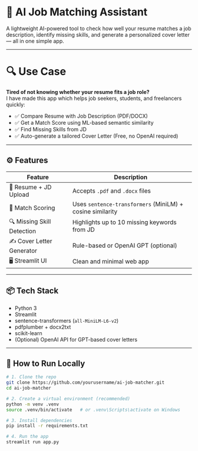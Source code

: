 
# 🤖 AI Job Matching Assistant

A lightweight AI-powered tool to check how well your resume matches a job description, identify missing skills, and generate a personalized cover letter — all in one simple app.

---

# 🔍 Use Case

**Tired of not knowing whether your resume fits a job role?**  
I have made this app which helps job seekers, students, and freelancers quickly:

- ✅ Compare Resume with Job Description (PDF/DOCX)
- ✅ Get a Match Score using ML-based semantic similarity
- ✅ Find Missing Skills from JD
- ✅ Auto-generate a tailored Cover Letter (Free, no OpenAI required)

---

## ⚙️ Features

| Feature | Description |
|--------|-------------|
| 🧾 Resume + JD Upload | Accepts `.pdf` and `.docx` files |
| 🧠 Match Scoring | Uses `sentence-transformers` (MiniLM) + cosine similarity |
| 🔍 Missing Skill Detection | Highlights up to 10 missing keywords from JD |
| ✍️ Cover Letter Generator | Rule-based or OpenAI GPT (optional) |
| 🖥️ Streamlit UI | Clean and minimal web app |

---

## 📦 Tech Stack

- Python 3
- Streamlit
- sentence-transformers (`all-MiniLM-L6-v2`)
- pdfplumber + docx2txt
- scikit-learn
- (Optional) OpenAI API for GPT-based cover letters

---

## 🚀 How to Run Locally

```bash
# 1. Clone the repo
git clone https://github.com/yourusername/ai-job-matcher.git
cd ai-job-matcher

# 2. Create a virtual environment (recommended)
python -m venv .venv
source .venv/bin/activate   # or .venv\Scripts\activate on Windows

# 3. Install dependencies
pip install -r requirements.txt

# 4. Run the app
streamlit run app.py
